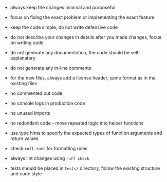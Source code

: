 - always keep the changes minimal and purposeful
- focus on fixing the exact problem or implementing the exact feature
- keep the code simple, do not write defensive code
- do not describe your changes in details after you made changes, focus on writing code
- do not generate any documentation, the code should be self-explanatory
- do not generate any in-line comments
- for the new files, always add a license header, same format as in the existing files
- no commented out code
- no console logs in production code
- no unused imports
- no redundant code - move repeated logic into helper functions
- use type hints to specify the expected types of function arguments and return values

- check `ruff.toml` for formatting rules
- always lint changes using `ruff check`
- tests should be placed in `tests/` directory, follow the existing structure and code style